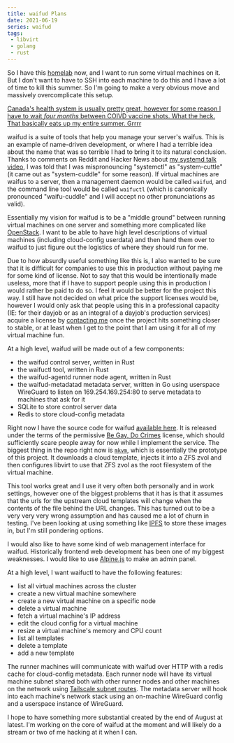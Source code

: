 ```yaml
---
title: waifud Plans
date: 2021-06-19
series: waifud
tags:
 - libvirt
 - golang
 - rust
---
```


So I have this [homelab](/blog/my-homelab-2021-06-08) now, and I want to run
some virtual machines on it. But I don't want to have to SSH into each machine
to do this and I have a lot of time to kill this summer. So I'm going to make a
very obvious move and massively overcomplicate this setup.

[Canada's health system is usually pretty great, however for some reason I have
to wait _four months_ between COIVD vaccine shots. What the heck. That basically
eats up my entire summer. Grrrr](conversation://Cadey/angy)

waifud is a suite of tools that help you manage your server's waifus. This is an
example of name-driven development, or where I had a terrible idea about the
name that was so terrible I had to bring it to its natural conclusion. Thanks to
comments on Reddit and Hacker News about [my systemd talk
video](/talks/systemd-the-good-parts-2021-05-16), I was told that I was
mispronouncing "systemctl" as "system-cuttle" (it came out as "system-cuddle"
for some reason). If virtual machines are waifus to a server, then a management
daemon would be called `waifud`, and the command line tool would be called
`waifuctl` (which is canonically pronounced "waifu-cuddle" and I will accept no
other pronunciations as valid).

Essentially my vision for waifud is to be a "middle ground" between running
virtual machines on one server and something more complicated like
[OpenStack](https://www.openstack.org). I want to be able to have high level
descriptions of virtual machines (including cloud-config userdata) and then hand
them over to waifud to just figure out the logistics of where they should run
for me.

Due to how absurdly useful something like this is, I also wanted to be sure that
it is difficult for companies to use this in production without paying me for
some kind of license. Not to say that this would be intentionally made useless,
more that if I have to support people using this in production I would rather be
paid to do so. I feel it would be better for the project this way. I still have
not decided on what price the support licenses would be, however I would only
ask that people using this in a professional capacity (IE: for their dayjob or
as an integral of a dayjob's production services) acquire a license by
[contacting me](/contact) once the project hits something closer to stable, or
at least when I get to the point that I am using it for all of my virtual
machine fun.

At a high level, waifud will be made out of a few components:

- the waifud control server, written in Rust
- the waifuctl tool, written in Rust
- the waifud-agentd runner node agent, written in Rust
- the waifud-metadatad metadata server, written in Go using userspace WireGuard
  to listen on 169.254.169.254:80 to serve metadata to machines that ask for it
- SQLite to store control server data
- Redis to store cloud-config metadata

Right now I have the source code for waifud [available
here](https://github.com/Xe/waifud). It is released under the terms of the
permissive [Be Gay, Do Crimes](https://github.com/Xe/waifud/blob/main/LICENSE)
license, which should sufficiently scare people away for now while I implement
the service. The biggest thing in the repo right now is
[`mkvm`](https://github.com/Xe/waifud/tree/df8e362034e3923158813a9260cf9d3cf399ebf6/cmd/mkvm),
which is essentially
the prototype of this project. It downloads a cloud template, injects it into a
ZFS zvol and then configures libvirt to use that ZFS zvol as the root filesystem
of the virtual machine.

This tool works great and I use it very often both personally and in work
settings, however one of the biggest problems that it has is that it assumes
that the urls for the upstream cloud templates will change when the contents of
the file behind the URL changes. This has turned out to be a very very very
wrong assumption and has caused me a lot of churn in testing. I've been looking
at using something like [IPFS](https://ipfs.io) to store these images in, but
I'm still pondering options.

I would also like to have some kind of web management interface for waifud.
Historically frontend web development has been one of my biggest weaknesses. I
would like to use [Alpine.js](https://alpinejs.dev) to make an admin panel.

At a high level, I want waifuctl to have the following features:

- list all virtual machines across the cluster
- create a new virtual machine somewhere
- create a new virtual machine on a specific node
- delete a virtual machine
- fetch a virtual machine's IP address
- edit the cloud config for a virtual machine
- resize a virtual machine's memory and CPU count
- list all templates
- delete a template
- add a new template

The runner machines will communicate with waifud over HTTP with a redis cache
for cloud-config metadata. Each runner node will have its virtual machine subnet
shared both with other runner nodes and other machines on the network using
[Tailscale subnet routes](https://tailscale.com/kb/1019/subnets/). The metadata
server will hook into each machine's network stack using an on-machine WireGuard
config and a userspace instance of WireGuard.

I hope to have something more substantial created by the end of August at
latest. I'm working on the core of waifud at the moment and will likely do a
stream or two of me hacking at it when I can.

